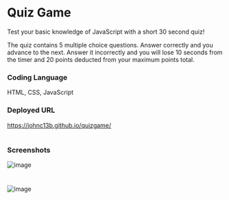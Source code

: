 # Quiz Game
Test your basic knowledge of JavaScript with a short 30 second quiz! 

The quiz contains 5 multiple choice questions. Answer correctly and you advance to the next. Answer it incorrectly and you will lose 10 seconds from the timer and 20 points deducted from your maximum points total.

### Coding Language
HTML, CSS, JavaScript

### Deployed URL
https://johnc13b.github.io/quizgame/

#
### Screenshots
![image](https://user-images.githubusercontent.com/100248387/161459230-2cde6adc-f92a-44fd-b310-df1558900d49.png)
#
![image](https://user-images.githubusercontent.com/100248387/161459322-52c11f90-c1df-4023-94e4-ddbbb848decb.png)
